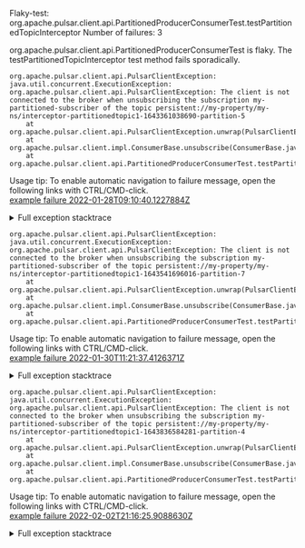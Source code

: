         
Flaky-test: org.apache.pulsar.client.api.PartitionedProducerConsumerTest.testPartitionedTopicInterceptor
Number of failures: 3

org.apache.pulsar.client.api.PartitionedProducerConsumerTest is flaky. The testPartitionedTopicInterceptor test method fails sporadically.

```
org.apache.pulsar.client.api.PulsarClientException: java.util.concurrent.ExecutionException: org.apache.pulsar.client.api.PulsarClientException: The client is not connected to the broker when unsubscribing the subscription my-partitioned-subscriber of the topic persistent://my-property/my-ns/interceptor-partitionedtopic1-1643361038690-partition-5
	at org.apache.pulsar.client.api.PulsarClientException.unwrap(PulsarClientException.java:1074)
	at org.apache.pulsar.client.impl.ConsumerBase.unsubscribe(ConsumerBase.java:611)
	at org.apache.pulsar.client.api.PartitionedProducerConsumerTest.testPartitionedTopicInterceptor(PartitionedProducerConsumerTest.java:1029)
```

Usage tip: To enable automatic navigation to failure message, open the following links with CTRL/CMD-click.  
[example failure 2022-01-28T09:10:40.1227884Z](https://github.com/apache/pulsar/runs/4978109562?check_suite_focus=true?check_suite_focus=true#step:9:676)  


<details>
<summary>Full exception stacktrace</summary>
<code><pre>
org.apache.pulsar.client.api.PulsarClientException: java.util.concurrent.ExecutionException: org.apache.pulsar.client.api.PulsarClientException: The client is not connected to the broker when unsubscribing the subscription my-partitioned-subscriber of the topic persistent://my-property/my-ns/interceptor-partitionedtopic1-1643361038690-partition-5
	at org.apache.pulsar.client.api.PulsarClientException.unwrap(PulsarClientException.java:1074)
	at org.apache.pulsar.client.impl.ConsumerBase.unsubscribe(ConsumerBase.java:611)
	at org.apache.pulsar.client.api.PartitionedProducerConsumerTest.testPartitionedTopicInterceptor(PartitionedProducerConsumerTest.java:1029)
	at java.base/jdk.internal.reflect.NativeMethodAccessorImpl.invoke0(Native Method)
	at java.base/jdk.internal.reflect.NativeMethodAccessorImpl.invoke(NativeMethodAccessorImpl.java:62)
	at java.base/jdk.internal.reflect.DelegatingMethodAccessorImpl.invoke(DelegatingMethodAccessorImpl.java:43)
	at java.base/java.lang.reflect.Method.invoke(Method.java:566)
	at org.testng.internal.MethodInvocationHelper.invokeMethod(MethodInvocationHelper.java:132)
	at org.testng.internal.InvokeMethodRunnable.runOne(InvokeMethodRunnable.java:45)
	at org.testng.internal.InvokeMethodRunnable.call(InvokeMethodRunnable.java:73)
	at org.testng.internal.InvokeMethodRunnable.call(InvokeMethodRunnable.java:11)
	at java.base/java.util.concurrent.FutureTask.run(FutureTask.java:264)
	at java.base/java.util.concurrent.ThreadPoolExecutor.runWorker(ThreadPoolExecutor.java:1128)
	at java.base/java.util.concurrent.ThreadPoolExecutor$Worker.run(ThreadPoolExecutor.java:628)
	at java.base/java.lang.Thread.run(Thread.java:829)
Caused by: java.util.concurrent.ExecutionException: org.apache.pulsar.client.api.PulsarClientException: The client is not connected to the broker when unsubscribing the subscription my-partitioned-subscriber of the topic persistent://my-property/my-ns/interceptor-partitionedtopic1-1643361038690-partition-5
	at java.base/java.util.concurrent.CompletableFuture.reportGet(CompletableFuture.java:395)
	at java.base/java.util.concurrent.CompletableFuture.get(CompletableFuture.java:1999)
	at org.apache.pulsar.client.impl.ConsumerBase.unsubscribe(ConsumerBase.java:606)
	... 13 more
Caused by: org.apache.pulsar.client.api.PulsarClientException: The client is not connected to the broker when unsubscribing the subscription my-partitioned-subscriber of the topic persistent://my-property/my-ns/interceptor-partitionedtopic1-1643361038690-partition-5
	at org.apache.pulsar.client.impl.ConsumerImpl.unsubscribeAsync(ConsumerImpl.java:405)
	at java.base/java.util.stream.ReferencePipeline$3$1.accept(ReferencePipeline.java:195)
	at java.base/java.util.concurrent.ConcurrentHashMap$ValueSpliterator.forEachRemaining(ConcurrentHashMap.java:3605)
	at java.base/java.util.stream.AbstractPipeline.copyInto(AbstractPipeline.java:484)
	at java.base/java.util.stream.AbstractPipeline.wrapAndCopyInto(AbstractPipeline.java:474)
	at java.base/java.util.stream.ReduceOps$ReduceOp.evaluateSequential(ReduceOps.java:913)
	at java.base/java.util.stream.AbstractPipeline.evaluate(AbstractPipeline.java:234)
	at java.base/java.util.stream.ReferencePipeline.collect(ReferencePipeline.java:578)
	at org.apache.pulsar.client.impl.MultiTopicsConsumerImpl.unsubscribeAsync(MultiTopicsConsumerImpl.java:556)
	... 14 more

</pre></code>
</details>

```
org.apache.pulsar.client.api.PulsarClientException: java.util.concurrent.ExecutionException: org.apache.pulsar.client.api.PulsarClientException: The client is not connected to the broker when unsubscribing the subscription my-partitioned-subscriber of the topic persistent://my-property/my-ns/interceptor-partitionedtopic1-1643541696016-partition-7
	at org.apache.pulsar.client.api.PulsarClientException.unwrap(PulsarClientException.java:1074)
	at org.apache.pulsar.client.impl.ConsumerBase.unsubscribe(ConsumerBase.java:611)
	at org.apache.pulsar.client.api.PartitionedProducerConsumerTest.testPartitionedTopicInterceptor(PartitionedProducerConsumerTest.java:1029)
```

Usage tip: To enable automatic navigation to failure message, open the following links with CTRL/CMD-click.  
[example failure 2022-01-30T11:21:37.4126371Z](https://github.com/apache/pulsar/runs/4996340804?check_suite_focus=true?check_suite_focus=true#step:9:1555)  


<details>
<summary>Full exception stacktrace</summary>
<code><pre>
org.apache.pulsar.client.api.PulsarClientException: java.util.concurrent.ExecutionException: org.apache.pulsar.client.api.PulsarClientException: The client is not connected to the broker when unsubscribing the subscription my-partitioned-subscriber of the topic persistent://my-property/my-ns/interceptor-partitionedtopic1-1643541696016-partition-7
	at org.apache.pulsar.client.api.PulsarClientException.unwrap(PulsarClientException.java:1074)
	at org.apache.pulsar.client.impl.ConsumerBase.unsubscribe(ConsumerBase.java:611)
	at org.apache.pulsar.client.api.PartitionedProducerConsumerTest.testPartitionedTopicInterceptor(PartitionedProducerConsumerTest.java:1029)
	at java.base/jdk.internal.reflect.NativeMethodAccessorImpl.invoke0(Native Method)
	at java.base/jdk.internal.reflect.NativeMethodAccessorImpl.invoke(NativeMethodAccessorImpl.java:62)
	at java.base/jdk.internal.reflect.DelegatingMethodAccessorImpl.invoke(DelegatingMethodAccessorImpl.java:43)
	at java.base/java.lang.reflect.Method.invoke(Method.java:566)
	at org.testng.internal.MethodInvocationHelper.invokeMethod(MethodInvocationHelper.java:132)
	at org.testng.internal.InvokeMethodRunnable.runOne(InvokeMethodRunnable.java:45)
	at org.testng.internal.InvokeMethodRunnable.call(InvokeMethodRunnable.java:73)
	at org.testng.internal.InvokeMethodRunnable.call(InvokeMethodRunnable.java:11)
	at java.base/java.util.concurrent.FutureTask.run(FutureTask.java:264)
	at java.base/java.util.concurrent.ThreadPoolExecutor.runWorker(ThreadPoolExecutor.java:1128)
	at java.base/java.util.concurrent.ThreadPoolExecutor$Worker.run(ThreadPoolExecutor.java:628)
	at java.base/java.lang.Thread.run(Thread.java:829)
Caused by: java.util.concurrent.ExecutionException: org.apache.pulsar.client.api.PulsarClientException: The client is not connected to the broker when unsubscribing the subscription my-partitioned-subscriber of the topic persistent://my-property/my-ns/interceptor-partitionedtopic1-1643541696016-partition-7
	at java.base/java.util.concurrent.CompletableFuture.reportGet(CompletableFuture.java:395)
	at java.base/java.util.concurrent.CompletableFuture.get(CompletableFuture.java:1999)
	at org.apache.pulsar.client.impl.ConsumerBase.unsubscribe(ConsumerBase.java:606)
	... 13 more
Caused by: org.apache.pulsar.client.api.PulsarClientException: The client is not connected to the broker when unsubscribing the subscription my-partitioned-subscriber of the topic persistent://my-property/my-ns/interceptor-partitionedtopic1-1643541696016-partition-7
	at org.apache.pulsar.client.impl.ConsumerImpl.unsubscribeAsync(ConsumerImpl.java:405)
	at java.base/java.util.stream.ReferencePipeline$3$1.accept(ReferencePipeline.java:195)
	at java.base/java.util.concurrent.ConcurrentHashMap$ValueSpliterator.forEachRemaining(ConcurrentHashMap.java:3605)
	at java.base/java.util.stream.AbstractPipeline.copyInto(AbstractPipeline.java:484)
	at java.base/java.util.stream.AbstractPipeline.wrapAndCopyInto(AbstractPipeline.java:474)
	at java.base/java.util.stream.ReduceOps$ReduceOp.evaluateSequential(ReduceOps.java:913)
	at java.base/java.util.stream.AbstractPipeline.evaluate(AbstractPipeline.java:234)
	at java.base/java.util.stream.ReferencePipeline.collect(ReferencePipeline.java:578)
	at org.apache.pulsar.client.impl.MultiTopicsConsumerImpl.unsubscribeAsync(MultiTopicsConsumerImpl.java:556)
	... 14 more

</pre></code>
</details>

```
org.apache.pulsar.client.api.PulsarClientException: java.util.concurrent.ExecutionException: org.apache.pulsar.client.api.PulsarClientException: The client is not connected to the broker when unsubscribing the subscription my-partitioned-subscriber of the topic persistent://my-property/my-ns/interceptor-partitionedtopic1-1643836584281-partition-4
	at org.apache.pulsar.client.api.PulsarClientException.unwrap(PulsarClientException.java:1074)
	at org.apache.pulsar.client.impl.ConsumerBase.unsubscribe(ConsumerBase.java:611)
	at org.apache.pulsar.client.api.PartitionedProducerConsumerTest.testPartitionedTopicInterceptor(PartitionedProducerConsumerTest.java:1029)
```

Usage tip: To enable automatic navigation to failure message, open the following links with CTRL/CMD-click.  
[example failure 2022-02-02T21:16:25.9088630Z](https://github.com/apache/pulsar/runs/5042884729?check_suite_focus=true?check_suite_focus=true#step:9:2448)  


<details>
<summary>Full exception stacktrace</summary>
<code><pre>
org.apache.pulsar.client.api.PulsarClientException: java.util.concurrent.ExecutionException: org.apache.pulsar.client.api.PulsarClientException: The client is not connected to the broker when unsubscribing the subscription my-partitioned-subscriber of the topic persistent://my-property/my-ns/interceptor-partitionedtopic1-1643836584281-partition-4
	at org.apache.pulsar.client.api.PulsarClientException.unwrap(PulsarClientException.java:1074)
	at org.apache.pulsar.client.impl.ConsumerBase.unsubscribe(ConsumerBase.java:611)
	at org.apache.pulsar.client.api.PartitionedProducerConsumerTest.testPartitionedTopicInterceptor(PartitionedProducerConsumerTest.java:1029)
	at java.base/jdk.internal.reflect.NativeMethodAccessorImpl.invoke0(Native Method)
	at java.base/jdk.internal.reflect.NativeMethodAccessorImpl.invoke(NativeMethodAccessorImpl.java:62)
	at java.base/jdk.internal.reflect.DelegatingMethodAccessorImpl.invoke(DelegatingMethodAccessorImpl.java:43)
	at java.base/java.lang.reflect.Method.invoke(Method.java:566)
	at org.testng.internal.MethodInvocationHelper.invokeMethod(MethodInvocationHelper.java:132)
	at org.testng.internal.InvokeMethodRunnable.runOne(InvokeMethodRunnable.java:45)
	at org.testng.internal.InvokeMethodRunnable.call(InvokeMethodRunnable.java:73)
	at org.testng.internal.InvokeMethodRunnable.call(InvokeMethodRunnable.java:11)
	at java.base/java.util.concurrent.FutureTask.run(FutureTask.java:264)
	at java.base/java.util.concurrent.ThreadPoolExecutor.runWorker(ThreadPoolExecutor.java:1128)
	at java.base/java.util.concurrent.ThreadPoolExecutor$Worker.run(ThreadPoolExecutor.java:628)
	at java.base/java.lang.Thread.run(Thread.java:829)
Caused by: java.util.concurrent.ExecutionException: org.apache.pulsar.client.api.PulsarClientException: The client is not connected to the broker when unsubscribing the subscription my-partitioned-subscriber of the topic persistent://my-property/my-ns/interceptor-partitionedtopic1-1643836584281-partition-4
	at java.base/java.util.concurrent.CompletableFuture.reportGet(CompletableFuture.java:395)
	at java.base/java.util.concurrent.CompletableFuture.get(CompletableFuture.java:1999)
	at org.apache.pulsar.client.impl.ConsumerBase.unsubscribe(ConsumerBase.java:606)
	... 13 more
Caused by: org.apache.pulsar.client.api.PulsarClientException: The client is not connected to the broker when unsubscribing the subscription my-partitioned-subscriber of the topic persistent://my-property/my-ns/interceptor-partitionedtopic1-1643836584281-partition-4
	at org.apache.pulsar.client.impl.ConsumerImpl.unsubscribeAsync(ConsumerImpl.java:405)
	at java.base/java.util.stream.ReferencePipeline$3$1.accept(ReferencePipeline.java:195)
	at java.base/java.util.concurrent.ConcurrentHashMap$ValueSpliterator.forEachRemaining(ConcurrentHashMap.java:3605)
	at java.base/java.util.stream.AbstractPipeline.copyInto(AbstractPipeline.java:484)
	at java.base/java.util.stream.AbstractPipeline.wrapAndCopyInto(AbstractPipeline.java:474)
	at java.base/java.util.stream.ReduceOps$ReduceOp.evaluateSequential(ReduceOps.java:913)
	at java.base/java.util.stream.AbstractPipeline.evaluate(AbstractPipeline.java:234)
	at java.base/java.util.stream.ReferencePipeline.collect(ReferencePipeline.java:578)
	at org.apache.pulsar.client.impl.MultiTopicsConsumerImpl.unsubscribeAsync(MultiTopicsConsumerImpl.java:556)
	... 14 more

</pre></code>
</details>

